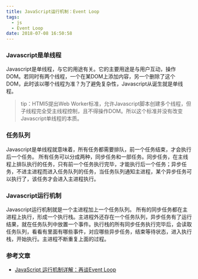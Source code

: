 ```yaml
---
title: JavaScript运行机制：Event Loop
tags:
  - js
  - Event Loop
date: 2018-07-08 16:50:58
---
```



### Javascript是单线程
Javascript是单线程，与它的用途有关。它的主要用途是与用户互动，操作DOM。若同时有两个线程，一个在某DOM上添加内容，另一个删除了这个DOM，此时该以哪个线程为准？为了避免复杂性，Javascript从诞生就是单线程。

>tip：HTMl5提出Web Worker标准，允许Javascript脚本创建多个线程，但子线程完全受主线程控制，且不得操作DOM。所以这个标准并没有改变Javascript单线程的本质。

<!-- more -->

### 任务队列
Javascript是单线程就意味着，所有任务都需要排队，前一个任务结束，才会执行后一个任务。
所有任务可以分成两种，同步任务和一部任务。同步任务，在主线程上排队执行的任务，只有前一个任务执行完毕，才能执行后一个任务；异步任务，不进主进程而进入任务队列的任务，当任务队列通知主进程，某个异步任务可以执行了，该任务才会进入主进程执行。

### Javascript运行机制
Javascript运行机制就是一个主进程加上一个任务队列。
所有的同步任务都在主进程上执行，形成一个执行栈。主进程外还存在一个任务队列，异步任务有了运行结果，就在任务队列中放置一个事件。执行栈的所有同步任务执行完毕后，会读取任务队列，看看有里面有哪些事件，对应哪些异步任务，结束等待状态，进入执行栈，开始执行。主进程不断重复上面的过程。

### 参考文章
* [JavaScript 运行机制详解：再谈Event Loop](http://www.ruanyifeng.com/blog/2014/10/event-loop.html)
